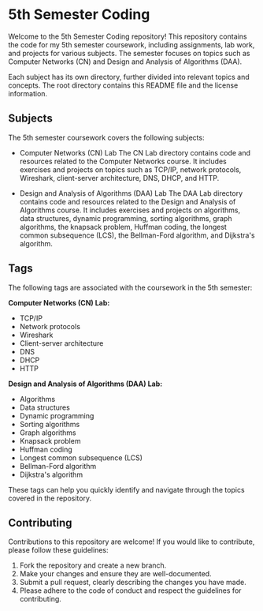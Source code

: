 # 5th Semester Coding

Welcome to the 5th Semester Coding repository! This repository contains the code for my 5th semester coursework, including assignments, lab work, and projects for various subjects. The semester focuses on topics such as Computer Networks (CN) and Design and Analysis of Algorithms (DAA).

Each subject has its own directory, further divided into relevant topics and concepts. The root directory contains this README file and the license information.

## Subjects

The 5th semester coursework covers the following subjects:

- Computer Networks (CN) Lab
  The CN Lab directory contains code and resources related to the Computer Networks course. It includes exercises and projects on topics such as TCP/IP, network protocols, Wireshark, client-server architecture, DNS, DHCP, and HTTP.

- Design and Analysis of Algorithms (DAA) Lab
  The DAA Lab directory contains code and resources related to the Design and Analysis of Algorithms course. It includes exercises and projects on algorithms, data structures, dynamic programming, sorting algorithms, graph algorithms, the knapsack problem, Huffman coding, the longest common subsequence (LCS), the Bellman-Ford algorithm, and Dijkstra's algorithm.

## Tags

The following tags are associated with the coursework in the 5th semester:

<b> Computer Networks (CN) Lab: </b>

- TCP/IP
- Network protocols
- Wireshark
- Client-server architecture
- DNS
- DHCP
- HTTP

<b> Design and Analysis of Algorithms (DAA) Lab: </b>

- Algorithms
- Data structures
- Dynamic programming
- Sorting algorithms
- Graph algorithms
- Knapsack problem
- Huffman coding
- Longest common subsequence (LCS)
- Bellman-Ford algorithm
- Dijkstra's algorithm

These tags can help you quickly identify and navigate through the topics covered in the repository.

## Contributing

Contributions to this repository are welcome! If you would like to contribute, please follow these guidelines:

1. Fork the repository and create a new branch.
1. Make your changes and ensure they are well-documented.
1. Submit a pull request, clearly describing the changes you have made.
1. Please adhere to the code of conduct and respect the guidelines for contributing.

